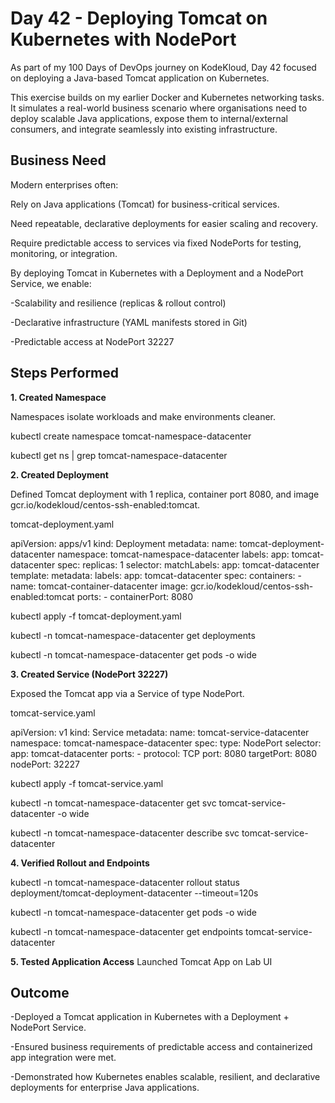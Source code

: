 # Day 42 - Deploying Tomcat on Kubernetes with NodePort

As part of my 100 Days of DevOps journey on KodeKloud, Day 42 focused on deploying a Java-based Tomcat application on Kubernetes.

This exercise builds on my earlier Docker and Kubernetes networking tasks. It simulates a real-world business scenario where organisations need to deploy scalable Java applications, expose them to internal/external consumers, and integrate seamlessly into existing infrastructure.

## Business Need

Modern enterprises often:

Rely on Java applications (Tomcat) for business-critical services.

Need repeatable, declarative deployments for easier scaling and recovery.

Require predictable access to services via fixed NodePorts for testing, monitoring, or integration.

By deploying Tomcat in Kubernetes with a Deployment and a NodePort Service, we enable:

-Scalability and resilience (replicas & rollout control)

-Declarative infrastructure (YAML manifests stored in Git)

-Predictable access at NodePort 32227

## Steps Performed
**1. Created Namespace**

Namespaces isolate workloads and make environments cleaner.

kubectl create namespace tomcat-namespace-datacenter

kubectl get ns | grep tomcat-namespace-datacenter

**2. Created Deployment**

Defined Tomcat deployment with 1 replica, container port 8080, and image gcr.io/kodekloud/centos-ssh-enabled:tomcat.

tomcat-deployment.yaml

apiVersion: apps/v1
kind: Deployment
metadata:
  name: tomcat-deployment-datacenter
  namespace: tomcat-namespace-datacenter
  labels:
    app: tomcat-datacenter
spec:
  replicas: 1
  selector:
    matchLabels:
      app: tomcat-datacenter
  template:
    metadata:
      labels:
        app: tomcat-datacenter
    spec:
      containers:
      - name: tomcat-container-datacenter
        image: gcr.io/kodekloud/centos-ssh-enabled:tomcat
        ports:
        - containerPort: 8080

kubectl apply -f tomcat-deployment.yaml

kubectl -n tomcat-namespace-datacenter get deployments

kubectl -n tomcat-namespace-datacenter get pods -o wide

**3. Created Service (NodePort 32227)**

Exposed the Tomcat app via a Service of type NodePort.

tomcat-service.yaml

apiVersion: v1
kind: Service
metadata:
  name: tomcat-service-datacenter
  namespace: tomcat-namespace-datacenter
spec:
  type: NodePort
  selector:
    app: tomcat-datacenter
  ports:
    - protocol: TCP
      port: 8080
      targetPort: 8080
      nodePort: 32227

kubectl apply -f tomcat-service.yaml

kubectl -n tomcat-namespace-datacenter get svc tomcat-service-datacenter -o wide

kubectl -n tomcat-namespace-datacenter describe svc tomcat-service-datacenter

**4. Verified Rollout and Endpoints**

kubectl -n tomcat-namespace-datacenter rollout status deployment/tomcat-deployment-datacenter --timeout=120s

kubectl -n tomcat-namespace-datacenter get pods -o wide

kubectl -n tomcat-namespace-datacenter get endpoints tomcat-service-datacenter

**5. Tested Application Access**
Launched Tomcat App on Lab UI

## Outcome

-Deployed a Tomcat application in Kubernetes with a Deployment + NodePort Service.

-Ensured business requirements of predictable access and containerized app integration were met.

-Demonstrated how Kubernetes enables scalable, resilient, and declarative deployments for enterprise Java applications.
